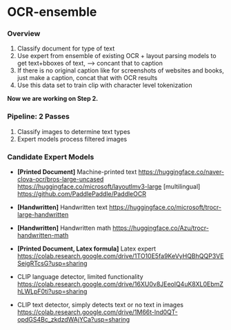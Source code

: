 # OCR-ensemble

### Overview
1. Classify document for type of text 
2. Use expert from ensemble of existing OCR + layout parsing models  to get text+bboxes of text, —> concant that to caption 
3. If there is no original caption like for screenshots of websites and books, just make a caption, concat that with OCR results 
4. Use this data set to train clip with character level tokenization

**Now we are working on Step 2.**

### Pipeline: 2 Passes
1. Classify images to determine text types
2. Expert models process filtered images


### Candidate Expert Models
* **[Printed Document]** Machine-printed text
https://huggingface.co/naver-clova-ocr/bros-large-uncased
https://huggingface.co/microsoft/layoutlmv3-large
[multilingual]
https://github.com/PaddlePaddle/PaddleOCR

* **[Handwritten]** Handwritten text
https://huggingface.co/microsoft/trocr-large-handwritten

* **[Handwritten]** Handwritten math
https://huggingface.co/Azu/trocr-handwritten-math

* **[Printed Document, Latex formula]** Latex expert
https://colab.research.google.com/drive/1TO10E5fa9KeVyHQBhQQP3VESeigRTcsG?usp=sharing

* CLIP language detector, limited functionality
https://colab.research.google.com/drive/16XU0v8JEeolQ4uK8XL0EbmZhLWLpF0ti?usp=sharing

* CLIP text detector, simply detects text or no text in images
https://colab.research.google.com/drive/1M66t-lnd0QT-opdGS4Bc_zkdzdWAjYCa?usp=sharing 